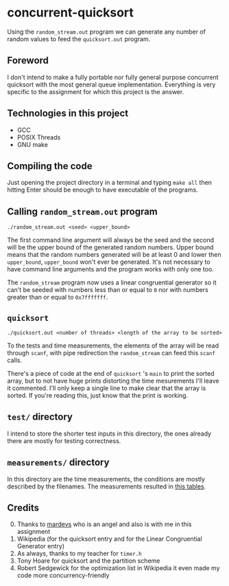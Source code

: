 # concurrent-quicksort

Using the `random_stream.out` program we can generate any number of random values to feed the `quicksort.out` program.

## Foreword

I don't intend to make a fully portable nor fully general purpose concurrent quicksort with the most general queue implementation. Everything is very specific to the assignment for which this project is the answer.

## Technologies in this project

* GCC
* POSIX Threads
* GNU make

## Compiling the code

Just opening the project directory in a terminal and typing `make all` then hitting Enter should be enough to have executable of the programs.

## Calling `random_stream.out` program

`./random_stream.out <seed> <upper_bound>`

The first command line argument will always be the seed and the second will be the upper bound of the generated random numbers. Upper bound means that the random numbers generated will be at least 0 and lower then `upper_bound`, `upper_bound` won't ever be generated. It's not necessary to have command line arguments and the program works with only one too.

The `random_stream` program now uses a linear congruential generator so it can't be seeded with numbers less than or equal to `0` nor with numbers greater than or equal to `0x7fffffff`.

## `quicksort`

`./quicksort.out <number of threads> <length of the array to be sorted>`

To the tests and time measurements, the elements of the array will be read through `scanf`, with pipe redirection the `random_stream` can feed this `scanf` calls.

There's a piece of code at the end of `quicksort` 's `main` to print the sorted array, but to not have huge prints distorting the time mesurements I'll leave it commented. I'll only keep a single line to make clear that the array is sorted. If you're reading this, just know that the print is working.

## `test/` directory

I intend to store the shorter test inputs in this directory, the ones already there are mostly for testing correctness.

## `measurements/` directory

In this directory are the time measurements, the conditions are mostly described by the filenames. The measurements resulted in [this tables](https://docs.google.com/spreadsheets/d/17wgMKODuL8WzkqelwlAqcZlnngEoCkUu9aQXIMCPqLY/edit?usp=sharing).

## Credits

0. Thanks to [mardevs](https://github.com/mardevs) who is an angel and also is with me in this assignment
1. Wikipedia (for the quicksort entry and for the Linear Congruential Generator entry)
2. As always, thanks to my teacher for `timer.h`
3. Tony Hoare for quicksort and the partition scheme
4. Robert Sedgewick for the optimization list in Wikipedia it even made my code more concurrency-friendly